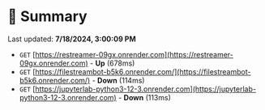 # 📖 Summary
Last updated: **7/18/2024, 3:00:09 PM**

- `GET` [https://restreamer-09gx.onrender.com](https://restreamer-09gx.onrender.com) - **Up** (678ms)
- `GET` [https://filestreambot-b5k6.onrender.com/](https://filestreambot-b5k6.onrender.com/) - **Down** (114ms)
- `GET` [https://jupyterlab-python3-12-3.onrender.com](https://jupyterlab-python3-12-3.onrender.com) - **Down** (113ms)
